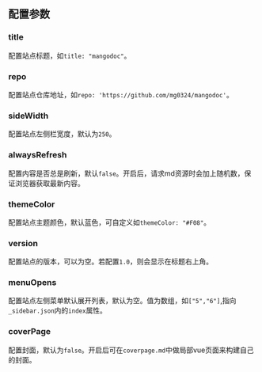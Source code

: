 ## 配置参数
### title
配置站点标题，如`title: "mangodoc"`。
### repo
配置站点仓库地址，如`repo: 'https://github.com/mg0324/mangodoc'`。
### sideWidth
配置站点左侧栏宽度，默认为`250`。
### alwaysRefresh
配置内容是否总是刷新，默认`false`。开启后，请求md资源时会加上随机数，保证浏览器获取最新内容。
### themeColor
配置站点主题颜色，默认蓝色，可自定义如`themeColor: "#F08"`。
### version
配置站点的版本，可以为空。若配置`1.0`，则会显示在标题右上角。
### menuOpens
配置站点左侧菜单默认展开列表，默认为空。值为数组，如`["5","6"]`,指向`_sidebar.json`内的`index`属性。
### coverPage
配置封面，默认为`false`。开启后可在`coverpage.md`中做局部vue页面来构建自己的封面。